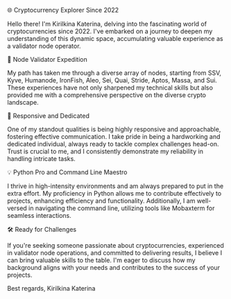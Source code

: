 🌐 Cryptocurrency Explorer Since 2022

Hello there! I'm Kirilkina Katerina, delving into the fascinating world of cryptocurrencies since 2022. I've embarked on a journey to deepen my understanding of this dynamic space, accumulating valuable experience as a validator node operator.

💼 Node Validator Expedition

My path has taken me through a diverse array of nodes, starting from SSV, Kyve, Humanode, IronFish, Aleo, Sei, Quai, Stride, Aptos, Massa, and Sui. These experiences have not only sharpened my technical skills but also provided me with a comprehensive perspective on the diverse crypto landscape.

🚀 Responsive and Dedicated

One of my standout qualities is being highly responsive and approachable, fostering effective communication. I take pride in being a hardworking and dedicated individual, always ready to tackle complex challenges head-on. Trust is crucial to me, and I consistently demonstrate my reliability in handling intricate tasks.

💡 Python Pro and Command Line Maestro

I thrive in high-intensity environments and am always prepared to put in the extra effort. My proficiency in Python allows me to contribute effectively to projects, enhancing efficiency and functionality. Additionally, I am well-versed in navigating the command line, utilizing tools like Mobaxterm for seamless interactions.

🛠️ Ready for Challenges

If you're seeking someone passionate about cryptocurrencies, experienced in validator node operations, and committed to delivering results, I believe I can bring valuable skills to the table. I'm eager to discuss how my background aligns with your needs and contributes to the success of your projects.

Best regards,
Kirilkina Katerina

